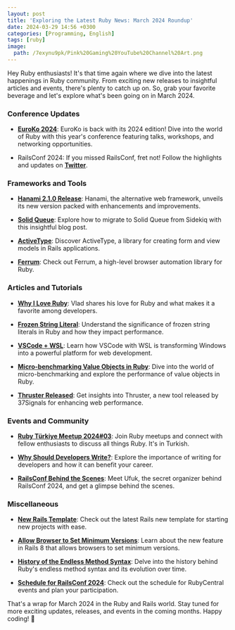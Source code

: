 ```yaml
---
layout: post
title: 'Exploring the Latest Ruby News: March 2024 Roundup'
date: 2024-03-29 14:56 +0300
categories: [Programming, English]
tags: [ruby]
image:
  path: /7exynu9pk/Pink%20Gaming%20YouTube%20Channel%20Art.png
---
```

Hey Ruby enthusiasts! It's that time again where we dive into the latest happenings in Ruby community. From exciting new releases to insightful articles and events, there's plenty to catch up on. So, grab your favorite beverage and let's explore what's been going on in March 2024.

### Conference Updates
- **[EuroKo 2024](https://2024.euruko.org/)**: EuroKo is back with its 2024 edition! Dive into the world of Ruby with this year's conference featuring talks, workshops, and networking opportunities.

- RailsConf 2024: If you missed RailsConf, fret not! Follow the highlights and updates on **[Twitter](https://twitter.com/rails/status/1763270733789028453)**.

### Frameworks and Tools
- **[Hanami 2.1.0 Release](https://hanamirb.org/blog/2024/02/27/hanami-210/)**: Hanami, the alternative web framework, unveils its new version packed with enhancements and improvements.

- **[Solid Queue](https://www.bigbinary.com/blog/migrating-to-solid-queue-from-sidekiq)**: Explore how to migrate to Solid Queue from Sidekiq with this insightful blog post.

- **[ActiveType](https://github.com/makandra/active_type)**: Discover ActiveType, a library for creating form and view models in Rails applications.

- **[Ferrum](https://github.com/rubycdp/ferrum)**: Check out Ferrum, a high-level browser automation library for Ruby.

### Articles and Tutorials
- **[Why I Love Ruby](https://dev.to/kopylov_vlad/why-i-love-ruby-44g9)**: Vlad shares his love for Ruby and what makes it a favorite among developers.

- **[Frozen String Literal](https://www.writesoftwarewell.com/what-does-frozen-string-literal-do-in-ruby/)**: Understand the significance of frozen string literals in Ruby and how they impact performance.

- **[VSCode + WSL](https://world.hey.com/dhh/vscode-wsl-makes-windows-awesome-for-web-development-9bc4d528)**: Learn how VSCode with WSL is transforming Windows into a powerful platform for web development.

- **[Micro-benchmarking Value Objects in Ruby](https://allaboutcoding.ghinda.com/micro-benchmarking-value-objects-in-ruby-datadefine-vs-struct-vs-openstruct)**: Dive into the world of micro-benchmarking and explore the performance of value objects in Ruby.

- **[Thruster Released](https://dev.37signals.com/thruster-released/)**: Get insights into Thruster, a new tool released by 37Signals for enhancing web performance.

### Events and Community
- **[Ruby Türkiye Meetup 2024#03](https://kommunity.com/ruby-turkiye/events/aksam-oturmasi-202403-04624a0d)**: Join Ruby meetups and connect with fellow enthusiasts to discuss all things Ruby. It's in Turkish.

- **[Why Should Developers Write?](https://evilmartians.com/chronicles/why-should-developers-write-3-reasons-and-3-common-blocks)**: Explore the importance of writing for developers and how it can benefit your career.

- **[RailsConf Behind the Scenes](https://www.friendly.show/2278525/14689994-why-detroit-meet-ufuk-the-secret-organizer-behind-rails-conf-2024)**: Meet Ufuk, the secret organizer behind RailsConf 2024, and get a glimpse behind the scenes.

### Miscellaneous
- **[New Rails Template](https://github.com/rails/rails-new)**: Check out the latest Rails new template for starting new projects with ease.

- **[Allow Browser to Set Minimum Versions](https://blog.saeloun.com/2024/03/18/rails-8-adds-allow-browser-to-set-minimum-versions/)**: Learn about the new feature in Rails 8 that allows browsers to set minimum versions.

- **[History of the Endless Method Syntax](https://allaboutcoding.ghinda.com/history-of-the-endless-method-syntax)**: Delve into the history behind Ruby's endless method syntax and its evolution over time.

- **[Schedule for RailsConf 2024](https://dd2f5325a2e4437c8198e5431d1df965.sessionize.com/schedule?ref=rubycentral.org)**: Check out the schedule for RubyCentral events and plan your participation.

That's a wrap for March 2024 in the Ruby and Rails world. Stay tuned for more exciting updates, releases, and events in the coming months. Happy coding! 🚀
